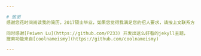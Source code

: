 ```yaml
---

# 致谢
感谢您花时间阅读我的简历，2017硕士毕业，如果您觉得我满足您的招人要求，请按上文联系方式联系我。

同时感谢[Peiwen Lu](https://github.com/P233) 开发出这么好看的jekyll主题，
搜索功能来自[coolnameismy](https://github.com/coolnameismy)

---
```

